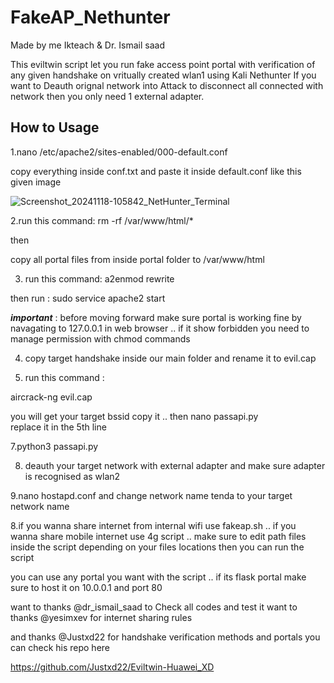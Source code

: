 # FakeAP_Nethunter #
Made by me Ikteach & Dr. Ismail saad

This eviltwin script let you run fake access point portal with verification of any given handshake on vritually created wlan1 using Kali Nethunter
If you want to Deauth orignal network into Attack to disconnect all connected with network then you only need 1 external adapter.


## How to Usage ##

1.nano /etc/apache2/sites-enabled/000-default.conf

copy everything inside conf.txt and paste it inside default.conf like this given image

![Screenshot_20241118-105842_NetHunter_Terminal](https://github.com/user-attachments/assets/04756c79-7b68-40a1-812a-e0992d694d30)

2.run this command:
rm -rf /var/www/html/*

then

copy all portal files from inside portal folder to /var/www/html

3. run this command: 
a2enmod rewrite 

then 
run : sudo service apache2 start 

***important*** : before moving forward make sure portal is working fine by navagating to 127.0.0.1 in web browser .. if it show forbidden you need to manage permission with chmod commands

4. copy target handshake inside our main folder and rename it to evil.cap

5. run this command :

aircrack-ng evil.cap
 
you will get your target bssid copy it .. 
then 
nano passapi.py  
replace it in the 5th line 

7.python3 passapi.py

8. deauth your target network with external adapter and make sure adapter is recognised as wlan2

9.nano hostapd.conf and change network name tenda to your target network name

8.if you wanna share internet from internal wifi use fakeap.sh .. if you wanna share mobile internet use 4g script .. make sure to edit path files inside the script depending on your files locations then you can run the script

you can use any portal you want with the script .. if its flask portal make sure to host it on 10.0.0.1 and port 80

want to thanks @dr_ismail_saad to Check all codes and test it 
want to thanks @yesimxev for internet sharing rules

and thanks @Justxd22 for handshake
verification methods and portals you can check his repo here

https://github.com/Justxd22/Eviltwin-Huawei_XD
